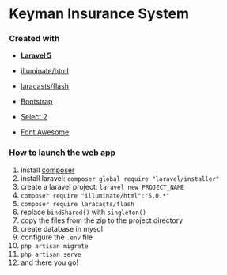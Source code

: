 # Keyman Insurance System
### Created with
- [**Laravel 5**](https://laravel.com/)
- [illuminate/html](https://github.com/illuminate/html)
- [laracasts/flash](https://github.com/laracasts/flash)

- [Bootstrap](http://getbootstrap.com/)
- [Select 2](https://select2.github.io/)
- [Font Awesome](https://fortawesome.github.io/Font-Awesome/)

### How to launch the web app
1. install [composer](https://getcomposer.org/)
2. install laravel: `composer global require "laravel/installer"`
3. create a laravel project: `laravel new PROJECT_NAME`
4. `composer require "illuminate/html":"5.0.*"`
5. `composer require laracasts/flash`
6. replace `bindShared()` with `singleton()`
7. copy the files from the zip to the project directory
8. create database in mysql
9. configure the `.env` file
10. `php artisan migrate`
11. `php artisan serve`
12. and there you go!
